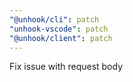 ```yaml
---
"@unhook/cli": patch
"unhook-vscode": patch
"@unhook/client": patch
---
```


Fix issue with request body
